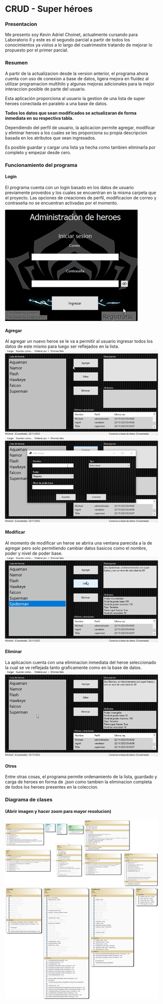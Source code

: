 # CRUD - Super héroes

### Presentacion

Me presento soy Kevin Adriel Choinet, actualmente cursando para Laboratorio II y este es el segundo parcial a partir de todos los conocimientos ya vistos a lo largo del cuatrimestre tratando de mejorar lo propuesto por el primer parcial.

### Resumen

A partir de la actualizacion desde la version anterior, el programa ahora cuenta con uso de conexion a base de datos, ligera mejora en fluidez al utilizar programacion multihilo y algunas mejoras adicionales para la mejor interaccion posible de parte del usuario.

Esta aplicación proporciona al usuario la gestion de una lista de super heroes conectada en paralelo a una base de datos. 

**Todos los datos que sean modificados se actualizaran de forma inmediata en su respectiva tabla.**

Dependiendo del perfil de usuario, la aplicacion permite agregar, modificar y eliminar heroes a los cuales se les proporciona su propia descripcion basada en los atributos que sean ingresados.

Es posible guardar y cargar una lista ya hecha como tambien eliminarla por completo y empezar desde cero.

### Funcionamiento del programa

#### Login

El programa cuenta con un login basado en los datos de usuario previamente proveidos y los cuales se encuentran en la misma carpeta que el proyecto.
Las opciones de creaciones de perfil, modificacion de correo y contraseña no se encuentran activadas por el momento.

![login](https://github.com/KevvCho/Choinet.Kevin.SegundoParcial/blob/master/ResourcesImg/login.gif)

#### Agregar

Al agregar un nuevo heroe se le va a permitir al usuario ingresar todos los datos de este mismo para luego ser reflejados en la lista.
![main1](https://github.com/KevvCho/Choinet.Kevin.SegundoParcial/blob/master/ResourcesImg/main1.gif)
![main2](https://github.com/KevvCho/Choinet.Kevin.SegundoParcial/blob/master/ResourcesImg/main2.gif)

#### Modificar

Al momento de modificar un heroe se abrira una ventana parecida a la de agregar pero solo permitiendo cambiar datos basicos como el nombre, poder y nivel de poder base.
![main3](https://github.com/KevvCho/Choinet.Kevin.SegundoParcial/blob/master/ResourcesImg/main3.gif)

#### Eliminar

La aplicacion cuenta con una eliminacion inmediata del heroe seleccionado la cual se ve reflejada tanto graficamente como en la base de datos.
![main3](https://github.com/KevvCho/Choinet.Kevin.SegundoParcial/blob/master/ResourcesImg/main4.gif)

#### Otros

Entre otras cosas, el programa permite ordenamiento de la lista, guardado y carga de heroes en forma de .json como tambien la eliminacion completa de todos los heroes presentes en la coleccion.

### Diagrama de clases

#### (Abrir imagen y hacer zoom para mayor resolucion)

![Diagrama entidades](https://github.com/KevvCho/Choinet.Kevin.SegundoParcial/blob/master/ResourcesImg/DiagramaEntidades.png)
![Diagrama form](https://github.com/KevvCho/Choinet.Kevin.SegundoParcial/blob/master/ResourcesImg/DiagramaLogin.png)



